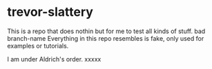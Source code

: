 # trevor-slattery

This is a repo that does nothin but for me to test all kinds of stuff. bad branch-name
Everything in this repo resembles is fake, only used for examples or tutorials.

I am under Aldrich's order.
xxxxx
